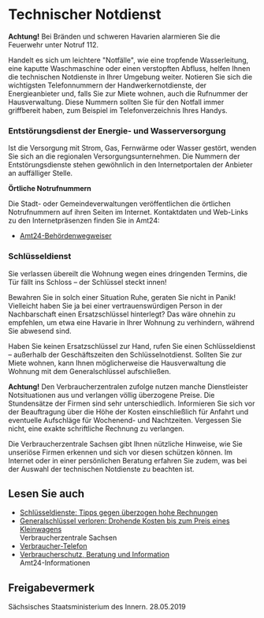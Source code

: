 # Technischer Notdienst

**Achtung!** Bei Bränden und schweren Havarien alarmieren Sie die Feuerwehr unter Notruf 112.

Handelt es sich um leichtere "Notfälle", wie eine tropfende Wasserleitung, eine kaputte Waschmaschine oder einen verstopften Abfluss, helfen Ihnen die technischen Notdienste in Ihrer Umgebung weiter. Notieren Sie sich die wichtigsten Telefonnummern der Handwerkernotdienste, der Energieanbieter und, falls Sie zur Miete wohnen, auch die Rufnummer der Hausverwaltung. Diese Nummern sollten Sie für den Notfall immer griffbereit haben, zum Beispiel im Telefonverzeichnis Ihres Handys.

### Entstörungsdienst der Energie- und Wasserversorgung

Ist die Versorgung mit Strom, Gas, Fernwärme oder Wasser gestört, wenden Sie sich an die regionalen Versorgungsunternehmen. Die Nummern der Entstörungsdienste stehen gewöhnlich in den Internetportalen der Anbieter an auffälliger Stelle.

**Örtliche Notrufnummern**

Die Stadt- oder Gemeindeverwaltungen veröffentlichen die örtlichen Notrufnummern auf ihren Seiten im Internet. Kontaktdaten und Web-Links zu den Internetpräsenzen finden Sie in Amt24:

* [Amt24-Behördenwegweiser](https://amt24.sachsen.de/web/guest/trefferliste/-/trefferliste/q-gemeinde/f-organisationseinheit "Amt24 Behördenwegweiser, Gemeinde")

### Schlüsseldienst

Sie verlassen übereilt die Wohnung wegen eines dringenden Termins, die Tür fällt ins Schloss – der Schlüssel steckt innen!

Bewahren Sie in solch einer Situation Ruhe, geraten Sie nicht in Panik! Vielleicht haben Sie ja bei einer vertrauenswürdigen Person in der Nachbarschaft einen Ersatzschlüssel hinterlegt? Das wäre ohnehin zu empfehlen, um etwa eine Havarie in Ihrer Wohnung zu verhindern, während Sie abwesend sind.

Haben Sie keinen Ersatzschlüssel zur Hand, rufen Sie einen Schlüsseldienst – außerhalb der Geschäftszeiten den Schlüsselnotdienst. Sollten Sie zur Miete wohnen, kann Ihnen möglicherweise die Hausverwaltung die Wohnung mit dem Generalschlüssel aufschließen.

**Achtung!** Den Verbraucherzentralen zufolge nutzen manche Dienstleister Notsituationen aus und verlangen völlig überzogene Preise. Die Stundensätze der Firmen sind sehr unterschiedlich. Informieren Sie sich vor der Beauftragung über die Höhe der Kosten einschließlich für Anfahrt und eventuelle Aufschläge für Wochenend- und Nachtzeiten. Vergessen Sie nicht, eine exakte schriftliche Rechnung zu verlangen.

Die Verbraucherzentrale Sachsen gibt Ihnen nützliche Hinweise, wie Sie unseriöse Firmen erkennen und sich vor diesen schützen können. Im Internet oder in einer persönlichen Beratung erfahren Sie zudem, was bei der Auswahl der technischen Notdienste zu beachten ist.

## Lesen Sie auch

* [Schlüsseldienste: Tipps gegen überzogen hohe Rechnungen](https://www.verbraucherzentrale-sachsen.de/schluesseldienste "Schlüsseldienste: Tipps (Verbraucherzentrale Sachsen)")
* [Generalschlüssel verloren: Drohende Kosten bis zum Preis eines Kleinwagens](https://www.verbraucherzentrale-sachsen.de/Generalschluessel-verloren-Drohende-Kosten-bis-zum-Preis-eines-Kleinwagens "Generalschlüssel verloren (Verbraucherzntrale Sachsen)")  
  Verbraucherzentrale Sachsen
* [Verbraucher-Telefon](https://amt24dev.sachsen.de/zufi/lebenslagen/5000767)
* [Verbraucherschutz, Beratung und Information](https://amt24dev.sachsen.de/zufi/lebenslagen/5000286)  
  Amt24-Informationen

## Freigabevermerk

Sächsisches Staatsministerium des Innern. 28.05.2019
